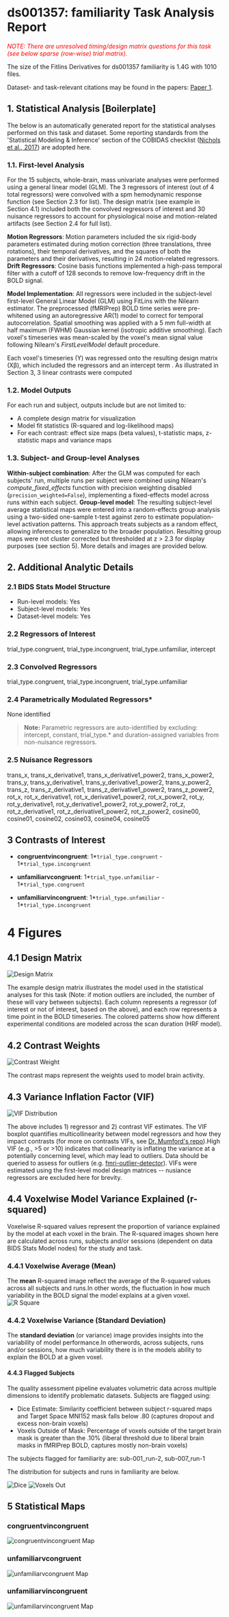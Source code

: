 # ds001357: familiarity Task Analysis Report

<p style="color: red; font-style: italic;">
  NOTE: There are unresolved timing/design matrix questions for this task (see below sparse (row-wise) trial matrix).
</p>

The size of the Fitlins Derivatives for ds001357 familiarity is 1.4G with 1010 files.

Dataset- and task-relevant citations may be found in the papers: [Paper 1](https://www.nature.com/articles/s41598-018-28696-0).

## 1. Statistical Analysis [Boilerplate]

The below is an automatically generated report for the statistical analyses performed on this task and dataset. Some reporting standards from the 'Statistical Modeling & Inference' section of the COBIDAS checklist ([Nichols et al., 2017](https://www.nature.com/articles/nn.4500)) are adopted here.

### 1.1. First-level Analysis
For the 15 subjects, whole-brain, mass univariate analyses were performed using a general linear model (GLM). The 3 regressors of interest (out of 4 total regressors) were convolved with a spm hemodynamic response function (see Section 2.3 for list). The design matrix (see example in Section 4.1) included both the convolved regressors of interest and 30 nuisance regressors to account for physiological noise and motion-related artifacts (see Section 2.4 for full list).

**Motion Regressors**: Motion parameters included the six rigid-body parameters estimated during motion correction (three translations, three rotations), their temporal derivatives, and the squares of both the parameters and their derivatives, resulting in 24 motion-related regressors.
**Drift Regressors**: Cosine basis functions implemented a high-pass temporal filter with a cutoff of 128 seconds to remove low-frequency drift in the BOLD signal.

**Model Implementation**: All regressors were included in the subject-level first-level General Linear Model (GLM) using FitLins with the Nilearn estimator. The preprocessed (fMRIPrep) BOLD time series were pre-whitened using an autoregressive AR(1) model to correct for temporal autocorrelation. Spatial smoothing was applied with a 5 mm full-width at half maximum (FWHM) Gaussian kernel (isotropic additive smoothing). Each voxel's timeseries was mean-scaled by the voxel's mean signal value following Nilearn's *FirstLevelModel* default procedure.

Each voxel's timeseries (Y) was regressed onto the resulting design matrix (Xβ), which included the regressors and an intercept term . As illustrated in Section 3, 3 linear contrasts were computed

### 1.2. Model Outputs
For each run and subject, outputs include but are not limited to:
- A complete design matrix for visualization
- Model fit statistics (R-squared and log-likelihood maps)
- For each contrast: effect size maps (beta values), t-statistic maps, z-statistic maps and variance maps

### 1.3. Subject- and Group-level Analyses
**Within-subject combination**: After the GLM was computed for each subjects' run, multiple runs per subject were combined using Nilearn's *compute_fixed_effects* function with precision weighting disabled (`precision_weighted=False`), implementing a fixed-effects model across runs within each subject. **Group-level model**: The resulting subject-level average statistical maps were entered into a random-effects group analysis using a two-sided one-sample t-test against zero to estimate population-level activation patterns. This approach treats subjects as a random effect, allowing inferences to generalize to the broader population. Resulting group maps were not cluster corrected but thresholded at z > 2.3 for display purposes (see section 5). More details and images are provided below. 

## 2. Additional Analytic Details 


### 2.1 BIDS Stats Model Structure
- Run-level models: Yes
- Subject-level models: Yes
- Dataset-level models: Yes 

### 2.2 Regressors of Interest
trial_type.congruent, trial_type.incongruent, trial_type.unfamiliar, intercept

### 2.3 Convolved Regressors
trial_type.congruent, trial_type.incongruent, trial_type.unfamiliar

### 2.4 Parametrically Modulated Regressors*
None identified


> **Note:** Parametric regressors are auto-identified by excluding: intercept, constant, trial_type.* and duration-assigned variables from non-nuisance regressors.

### 2.5 Nuisance Regressors
trans_x, trans_x_derivative1, trans_x_derivative1_power2, trans_x_power2, trans_y, trans_y_derivative1, trans_y_derivative1_power2, trans_y_power2, trans_z, trans_z_derivative1, trans_z_derivative1_power2, trans_z_power2, rot_x, rot_x_derivative1, rot_x_derivative1_power2, rot_x_power2, rot_y, rot_y_derivative1, rot_y_derivative1_power2, rot_y_power2, rot_z, rot_z_derivative1, rot_z_derivative1_power2, rot_z_power2, cosine00, cosine01, cosine02, cosine03, cosine04, cosine05

## 3 Contrasts of Interest
- **congruentvincongruent**: 1*`trial_type.congruent` - 1*`trial_type.incongruent`

- **unfamiliarvcongruent**: 1*`trial_type.unfamiliar` - 1*`trial_type.congruent`

- **unfamiliarvincongruent**: 1*`trial_type.unfamiliar` - 1*`trial_type.incongruent`


# 4 Figures

## 4.1 Design Matrix
![Design Matrix](./files/ds001357_task-familiarity_design-matrix.svg)

The example design matrix illustrates the model used in the statistical analyses for this task (Note: if motion outliers are included, the number of these will vary between subjects). Each column represents a regressor (of interest or not of interest, based on the above), and each row represents a time point in the BOLD timeseries. The colored patterns show how different experimental conditions are modeled across the scan duration (HRF model).

## 4.2 Contrast Weights
![Contrast Weight](./files/ds001357_task-familiarity_contrast-matrix.svg)

The contrast maps represent the weights used to model brain activity.

## 4.3 Variance Inflation Factor (VIF)
![VIF Distribution](./files/ds001357_task-familiarity_vif-boxplot.png)

The above includes 1) regressor and 2) contrast VIF estimates. The VIF boxplot quantifies multicollinearity between model regressors and how they impact contrasts (for more on contrasts VIFs, see [Dr. Mumford's repo](https://github.com/jmumford/vif_contrasts)).High VIF (e.g., >5 or >10) indicates that collinearity is inflating the variance at a potentially concerning level, which may lead to outliers.  Data should be queried to assess for outliers (e.g. [fmri-outlier-detector](https://github.com/jmumford/fmri-outlier-detector)). VIFs were estimated using the first-level model design matrices -- nusiance regressors are excluded here for brevity.

## 4.4 Voxelwise Model Variance Explained (r-squared)
Voxelwise R-squared values represent the proportion of variance explained by the model at each voxel in the brain. The R-squared images shown here are calculated across runs, subjects and/or sessions (dependent on data BIDS Stats Model nodes) for the study and task.

### 4.4.1 Voxelwise Average (Mean)
The **mean** R-squared image reflect the average of the R-squared values across all subjects and runs.In other words, the fluctuation in how much variability in the BOLD signal the model explains at a given voxel.
![R Square](files/ds001357_task-familiarity_rsquare-mean.png)

### 4.4.2 Voxelwise Variance (Standard Deviation)
The **standard deviation** (or variance) image provides insights into the variability of model performance.In otherwords, across subjects, runs and/or sessions, how much variability there is in the models ability to explain the BOLD at a given voxel.

#### 4.4.3 Flagged Subjects
The quality assessment pipeline evaluates volumetric data across multiple dimensions to identify problematic datasets. Subjects are flagged using: 

  - Dice Estimate: Similarity coefficient between subject r-squared maps and Target Space MNI152 mask falls below .80 (captures dropout and excess non-brain voxels) 
  - Voxels Outside of Mask: Percentage of voxels outside of the target brain mask is greater than the .10% (liberal threshold due to liberal brain masks in fMRIPrep BOLD, captures mostly non-brain voxels) 

The subjects flagged for familiarity are:
sub-001_run-2, sub-007_run-1

The distribution for subjects and runs in familiarity are below. 

![Dice](files/ds001357_task-familiarity_hist-dicesimilarity.png)
![Voxels Out](files/ds001357_task-familiarity_hist-voxoutmask.png)

## 5 Statistical Maps

### congruentvincongruent
![congruentvincongruent Map](files/ds001357_task-familiarity_contrast-congruentvincongruent_map.png)

### unfamiliarvcongruent
![unfamiliarvcongruent Map](files/ds001357_task-familiarity_contrast-unfamiliarvcongruent_map.png)

### unfamiliarvincongruent
![unfamiliarvincongruent Map](files/ds001357_task-familiarity_contrast-unfamiliarvincongruent_map.png)
